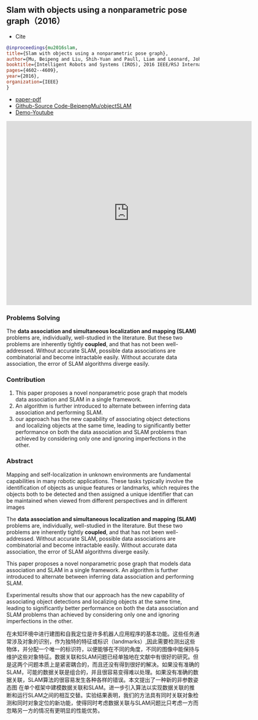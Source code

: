 ## Slam with objects using a nonparametric pose graph（2016）

- Cite

```bibtex
@inproceedings{mu2016slam,
title={Slam with objects using a nonparametric pose graph},
author={Mu, Beipeng and Liu, Shih-Yuan and Paull, Liam and Leonard, John and How, Jonathan P},
booktitle={Intelligent Robots and Systems (IROS), 2016 IEEE/RSJ International Conference on},
pages={4602--4609},
year={2016},
organization={IEEE}
}
```

- [paper-pdf](https://arxiv.org/pdf/1704.05959.pdf)
- [Github-Source Code-BeipengMu/objectSLAM](https://github.com/BeipengMu/objectSLAM)
- [Demo-Youtube](https://youtu.be/YANUWdVLJD4)


<iframe width="640" height="480" src="https://www.youtube.com/embed/YANUWdVLJD4" frameborder="0" allow="accelerometer; autoplay; encrypted-media; gyroscope; picture-in-picture" allowfullscreen></iframe>


### Problems Solving

The **data association and simultaneous localization and mapping (SLAM)** problems are, individually, well-studied in the literature. But these two problems are inherently tightly **coupled**, and that has not been well-addressed.
Without accurate SLAM, possible data associations are combinatorial and become intractable easily. Without accurate data association, the error of SLAM algorithms diverge easily.


### Contribution
1. This paper proposes a novel nonparametric pose graph that models data association and SLAM in a single framework.
1. An algorithm is further introduced to alternate between inferring data association and performing SLAM. 
1. our approach has the new capability of associating object detections and localizing objects at the same time, leading to significantly better performance on both the data association and SLAM problems than achieved by considering only one and ignoring imperfections in the other.



### Abstract

Mapping and self-localization in unknown environments are fundamental capabilities in many robotic applications. These tasks typically involve the identification of objects as unique features or landmarks, which requires the objects both to be detected and then assigned a unique identifier that can be maintained when viewed from different perspectives and in different images

The **data association and simultaneous localization and mapping (SLAM)** problems are, individually, well-studied in the literature. But these two problems are inherently tightly **coupled**, and that has not been well-addressed.
Without accurate SLAM, possible data associations are combinatorial and become intractable easily. Without accurate data association, the error of SLAM algorithms diverge easily.

This paper proposes a novel nonparametric pose graph that models data association and SLAM in a single framework. An algorithm is further introduced to alternate between inferring data association and performing SLAM. 

Experimental results show that our approach has the new capability of associating object detections and localizing objects at the same time, leading to significantly better performance on both the data association and SLAM problems than achieved by considering only one and ignoring imperfections in the other.

在未知环境中进行建图和自我定位是许多机器人应用程序的基本功能。这些任务通常涉及对象的识别，作为独特的特征或标识（landmarks）,因此需要检测出这些物体，并分配一个唯一的标识符，以便能够在不同的角度，不同的图像中能保持与维护这些对象特征。数据关联和SLAM问题已经单独地在文献中有很好的研究。但是这两个问题本质上是紧密耦合的，而且还没有得到很好的解决。如果没有准确的SLAM，可能的数据关联是组合的，并且很容易变得难以处理。如果没有准确的数据关联，SLAM算法的很容易发生各种各样的错误。本文提出了一种新的非参数姿态图
在单个框架中建模数据关联和SLAM。进一步引入算法以实现数据关联的推断和运行SLAM之间的相互交替。实验结果表明，我们的方法具有同时关联对象检测和同时对象定位的新功能，使得同时考虑数据关联与SLAM问题比只考虑一方而忽略另一方的情况有更明显的性能优势。



 




























